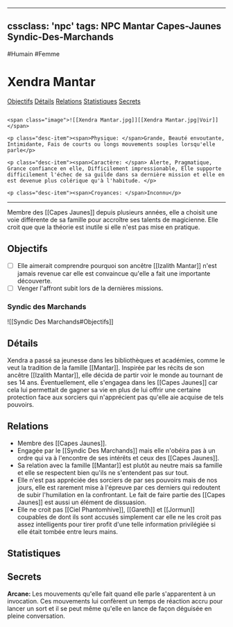 
---
cssclass: 'npc'
tags: NPC Mantar Capes-Jaunes Syndic-Des-Marchands
---
<span class="npc-tags">#Humain #Femme</span>

# Xendra Mantar
<span class="nav">[Objectifs](#Objectifs) [Détails](#Détails) [Relations](#Relations) [Statistiques](#Statistiques) [Secrets](#Secrets)</span>

```ad-desc

<span class="image">![[Xendra Mantar.jpg]][[Xendra Mantar.jpg|Voir]]</span>

<p class="desc-item"><span>Physique: </span>Grande, Beauté envoutante, Intimidante, Fais de courts ou longs mouvements souples lorsqu'elle parle</p>

<p class="desc-item"><span>Caractère: </span> Alerte, Pragmatique, Grance confiance en elle, Difficilement impressionable, Elle supporte difficilement l'échec de sa guilde dans sa dernière mission et elle en est devenue plus colérique qu'à l'habitude. </p>

<p class="desc-item"><span>Croyances: </span>Inconnu</p>

```

---

Membre des [[Capes Jaunes]] depuis plusieurs années, elle a choisit une voie différente de sa famille pour accroître ses talents de magicienne. Elle croit que que la théorie est inutile si elle n'est pas mise en pratique.

## Objectifs
- [ ] Elle aimerait comprendre pourquoi son ancêtre [[Izalith Mantar]] n'est jamais revenue car elle est convaincue qu'elle a fait une importante découverte.
- [ ] Venger l'affront subit lors de la dernières missions.
### Syndic des Marchands
<span class="embed-section">![[Syndic Des Marchands#Objectifs]]</span>

## Détails
Xendra a passé sa jeunesse dans les bibliothèques et académies, comme le veut la tradition de la famille [[Mantar]]. Inspirée par les récits de son ancêtre [[Izalith Mantar]], elle décida de partir voir le monde au tournant de ses 14 ans. Éventuellement, elle s'engagea dans les [[Capes Jaunes]] car cela lui permettait de gagner sa vie en plus de lui offrir une certaine protection face aux sorciers qui n'apprécient pas qu'elle aie acquise de tels pouvoirs.

## Relations
- Membre des [[Capes Jaunes]].
- Engagée par le [[Syndic Des Marchands]] mais elle n'obéira pas à un ordre qui va à l'encontre de ses intérêts et ceux des [[Capes Jaunes]].
- Sa relation avec la famille [[Mantar]] est plutôt au neutre mais sa famille et elle se respectent bien qu'ils ne s'entendent pas sur tout.
- Elle n'est pas appréciée des sorciers de par ses pouvoirs mais de nos jours, elle est rarement mise à l'épreuve par ces derniers qui redoutent de subir l'humilation en la confrontant. Le fait de faire partie des [[Capes Jaunes]] est aussi un élément de dissuasion.
- Elle ne croit pas [[Ciel Phantomhive]], [[Gareth]] et [[Jormun]] coupables de dont ils sont accusés simplement car elle ne les croit pas assez intelligents pour tirer profit d'une telle information privilégiée si elle était tombée entre leurs mains.

## Statistiques

## Secrets
<strong>Arcane: </strong> Les mouvements qu'elle fait quand elle parle s'apparentent à un invocation. Ces mouvements lui confèrent un temps de réaction accru pour lancer un sort et il se peut même qu'elle en lance de façon déguisée en pleine conversation.
